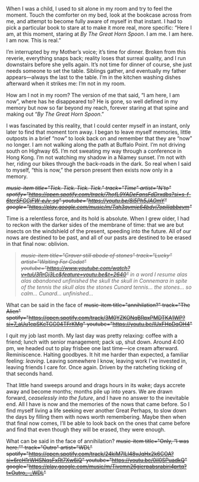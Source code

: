 When I was a child, I used to sit alone in my room and try to feel the moment. Touch the comforter on my bed, look at the bookcase across from me, and attempt to become fully aware of myself in that instant. I had to pick a particular book to stare at to make it more real, more specific: “Here I am, at this moment, staring at _By The Great Horn Spoon_. I am me. I am here. I am now. This is real.”

I’m interrupted by my Mother’s voice; it’s time for dinner. Broken from this reverie, everything snaps back; reality loses that surreal quality, and I run downstairs before she yells again. It’s not time for dinner of course, she just needs someone to set the table. Siblings gather, and eventually my father appears—always the last to the table. I’m in the kitchen washing dishes afterward when it strikes me: I’m not in my room.

How am I not in my room? The version of me that said, “I am here, I am now”, where has he disappeared to? He is gone, so well defined in my memory but now so far beyond my reach, forever staring at that spine and making out “_By The Great Horn Spoon_.”

I was fascinated by this reality, that I could center myself in an instant, only later to find that moment torn away. I began to leave myself memories, little outposts in a brief “now” to look back on and remember that they are “now” no longer. I am not walking along the path at Buffalo Point. I’m not driving south on Highway 65. I’m not sweating my way through a conference in Hong Kong. I’m not watching my shadow in a Niamey sunset. I’m not with her, riding our bikes through the back-roads in the dark. So real when I said to myself, “this is now,” the person present then exists now only in a memory.

_~~music-item title="Tick. Tick. Tick. Tick." track="Time" artist="N'to" spotify="https://open.spotify.com/track/7hofL9YADeFqnsFdDrxdbs?si=s-f-6tcrSFGCjFW-eJv-sg" youtube="https://youtu.be/8i5Ph5JAOmY" google="https://play.google.com/music/m/Tqh3qymje64bdvj7opjljabbeym"~~_

Time is a relentless force, and its hold is absolute. When I grew older, I had to reckon with the darker sides of the membrane of time: that we are but insects on the windshield of the present, speeding into the future. All of our nows are destined to be past, and all of our pasts are destined to be erased in that final now: oblivion.

> _~~music-item title="Graver still abode of stones" track="Lucky" artist="Waiting For Godot" youtube="https://www.youtube.com/watch?v=tuU3RrGj3Lc&feature=youtu.be&t=2640"~~ in a word I resume alas alas abandoned unfinished the skull the skull in Connemara in spite of the tennis the skull alas the stones Cunard tennis... the stones... so calm... Cunard... unfinished…_

What can be said in the face of ~~music-item title="annihilation?" track="The Alien" spotify="https://open.spotify.com/track/3M0YZKONqBRpxPMDTKA1WP?si=7_aUu1epSKeTGG04TFrKMg" youtube="https://youtu.be/lUxFHpDqOH4"~~

I quit my job last month. My last day was pretty relaxing: coffee with a friend; lunch with senior management; pack up, shut down. Around 4:00 pm, we headed out to play frisbee one last time—ice cream afterward. Reminiscence. Halting goodbyes. It hit me harder than expected, a familiar feeling: _leaving_. Leaving somewhere I know, leaving work I've invested in, leaving friends I care for. Once again. Driven by the ratcheting ticking of that seconds hand.

That little hand sweeps around and drags hours in its wake; days accrete away and become months; months pile up into years. We are drawn forward, _ceaselessly into the future_, and I have no answer to the inevitable end. All I have is now and the memories of the nows that came before. So I find myself living a life seeking ever another Great Perhaps, to slow down the days by filling them with nows worth remembering. Maybe then when that final now comes, I’ll be able to look back on the ones that came before and find that even though they will be erased, they were enough.

What can be said in the face of annihilation? ~~music-item title="Only, “I was here.”" track="Outro" artist="WDL" spotify="https://open.spotify.com/track/24kiM7ILl48vJqHx2k6COA?si=6reH1rWHSNqsFxRt7Xw6iQ" youtube="https://youtu.be/0iI0SPuadkQ" google="https://play.google.com/music/m/Tivemn26gierpabsrabiri4prtq?t=Outro_-_WDL"~~
